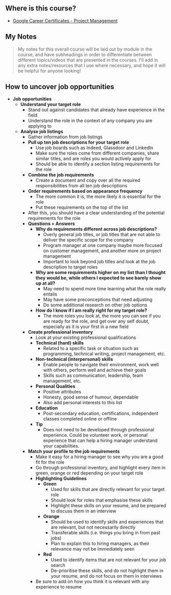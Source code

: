 ## Where is this course?
- [Google Career Certificates - Project Management](https://www.coursera.org/professional-certificates/google-project-management)

## My Notes
> My notes for this overall course will be laid out by module in the course, and have subheadings in order to differentiate between different topics/videos that are presented in the courses. I'll add in any extra notes/resources that I use where necessary, and hope it will be helpful for anyone looking!

## How to uncover job opportunities
- **Job opportunities**
	- **Understand your target role**
		- Stand out against candidates that already have experience in the field
		- Understand the role in the context of any company you are applying to
	- **Analyse job listings**
		- Gather information from job listings
		- **Pull up ten job descriptions for your target role**
			- Use job boards such as Indeed, Glassdoor and LinkedIn
			- Make sure the roles come from different companies, share similar titles, and are roles you would actively apply for
			- Should be able to identify a section listing requirements for the role
		- **Combine the job requirements**
			- Create a document and copy over all the required responsibilities from all ten job descriptions
		- **Order requirements based on appearance frequency**
			- The more common it is, the more likely it is essential for the role
			- Put these requirements on the top of the list
		- After this, you should have a clear understanding of the potential requirements for the role
		- **Questions + Answers**
			- **Why do requirements different across job descriptions?**
				- Overly general job titles, or job titles that are not able to deliver the specific scope for the company
				- Program manager at one company maybe more focused on customer management, and another more on project management
				- Important to look beyond job titles and look at the job description to target roles
			- **Why are some requirements higher on my list than I thought they would be, while others I expected to see barely show up at all?**
				- May need to spend more time learning what the role really entails
				- May have some preconceptions that need adjusting
				- Do some additional research on other job options
			- **How do I know if I am really right for my target role?**
				- The more roles you look at, the more you can see if you are ready for the role, and get over any self doubt, especially as it is your first in a new field
		- **Create professional inventory**
			- Look at your existing professional qualifications
			- **Technical (hard) skills**
				- Related to a specific task or situation such as programming, technical writing, project management, etc.
			- **Non-technical (interpersonal) skills**
				- Enable people to navigate their environment, work well with others, perform well and achieve their goals
				- Skills such as communication, leadership, team management, etc.
			- **Personal Qualities**
				- Positive attributes
				- Honesty, good sense of humour,  dependable
				- Also add personal interests to this list
			- **Education**
				- Post-secondary education, certifications, independent classes completed online or offline
			- **Tip**
				- Does not need to be developed through professional experience. Could be volunteer work, or personal experience that can help a hiring manager understand your capabilities.
		- **Match your profile to the job requirements**
			- Make it easy for a hiring manager to see why you are a good fit for the role
			- Go through professional inventory, and highlight every item in green, orange or red depending on your target role
			- **Highlighting Guidelines**
				- **Green**
					- Used for skills that are directly relevant for your target role
					- Should look for roles that emphasise these skills
					- Highlight these skills on your resume, and be prepared to discuss them in an interview
				- **Orange**
					- Should be used to identify skills and experiences that are relevant, but not necessarily directly
					- Transferable skills (i.e. things you bring in from past jobs)
					- Plan to explain this to hiring managers, as their relevance may not be immediately seen
				- **Red**
					- Used to identify items that are not relevant for your job search
					- De-prioritise these skills, and do not highlight them in your resume, and do not focus on them in interviews
			- Be sure to add on how you think it is relevant with any experience to resume
